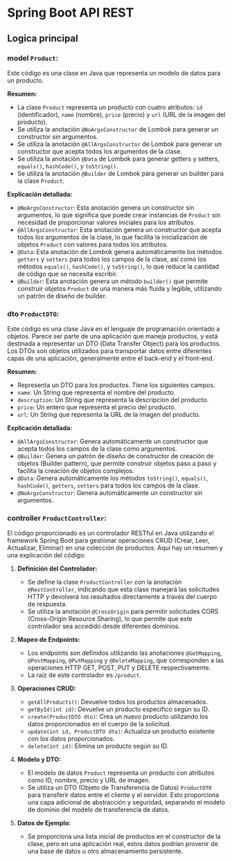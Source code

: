 # Spring Boot API REST

## Logica principal

### model `Product`:
Este código es una clase en Java que representa un modelo de datos para un producto.

**Resumen:**

- La clase `Product` representa un producto con cuatro atributos: `id` (identificador), `name` (nombre), `price` (precio) y `url` (URL de la imagen del producto).
- Se utiliza la anotación `@NoArgsConstructor` de Lombok para generar un constructor sin argumentos.
- Se utiliza la anotación `@AllArgsConstructor` de Lombok para generar un constructor que acepta todos los argumentos de la clase.
- Se utiliza la anotación `@Data` de Lombok para generar getters y setters, `equals()`, `hashCode()`, y `toString()`.
- Se utiliza la anotación `@Builder` de Lombok para generar un builder para la clase `Product`.

**Explicación detallada:**

- `@NoArgsConstructor`: Esta anotación genera un constructor sin argumentos, lo que significa que puede crear instancias de `Product` sin necesidad de proporcionar valores iniciales para los atributos.
- `@AllArgsConstructor`: Esta anotación genera un constructor que acepta todos los argumentos de la clase, lo que facilita la inicialización de objetos `Product` con valores para todos los atributos.
- `@Data`: Esta anotación de Lombok genera automáticamente los métodos `getters` y `setters` para todos los campos de la clase, así como los métodos `equals()`, `hashCode()`, y `toString()`, lo que reduce la cantidad de código que se necesita escribir.
- `@Builder`: Esta anotación genera un método `builder()` que permite construir objetos `Product` de una manera más fluida y legible, utilizando un patrón de diseño de builder.

### dto `ProductDTO`:
Este código es una clase Java en el lenguaje de programación orientado a objetos. Parece ser parte de una aplicación que maneja productos, y está destinada a representar un DTO (Data Transfer Object) para los productos. Los DTOs son objetos utilizados para transportar datos entre diferentes capas de una aplicación, generalmente entre el back-end y el front-end.

**Resumen:**

- Representa un DTO para los productos. Tiene los siguientes campos.
- `name`: Un String que representa el nombre del producto.
- `description`: Un String que representa la descripcion del producto.
- `price`: Un entero que representa el precio del producto.
- `url`: Un String que representa la URL de la imagen del producto.


**Explicación detallada:**

   - `@AllArgsConstructor`: Genera automáticamente un constructor que acepta todos los campos de la clase como argumentos.
   - `@Builder`: Genera un patrón de diseño de constructor de creación de objetos (Builder pattern), que permite construir objetos paso a paso y facilita la creación de objetos complejos.
   - `@Data`: Genera automáticamente los métodos `toString()`, `equals()`, `hashCode()`, `getters`, `setters` para todos los campos de la clase.
   - `@NoArgsConstructor`: Genera automáticamente un constructor sin argumentos.

### controller `ProductController`:
El código proporcionado es un controlador RESTful en Java utilizando el framework Spring Boot para gestionar operaciones CRUD (Crear, Leer, Actualizar, Eliminar) en una colección de productos. Aquí hay un resumen y una explicación del código:

1. **Definición del Controlador:**
   - Se define la clase `ProductController` con la anotación `@RestController`, indicando que esta clase manejará las solicitudes HTTP y devolverá los resultados directamente a través del cuerpo de respuesta.
   - Se utiliza la anotación `@CrossOrigin` para permitir solicitudes CORS (Cross-Origin Resource Sharing), lo que permite que este controlador sea accedido desde diferentes dominios.

2. **Mapeo de Endpoints:**
   - Los endpoints son definidos utilizando las anotaciones `@GetMapping`, `@PostMapping`, `@PutMapping` y `@DeleteMapping`, que corresponden a las operaciones HTTP GET, POST, PUT y DELETE respectivamente.
   - La raíz de este controlador es `/product`.

3. **Operaciones CRUD:**
   - `getAllProducts()`: Devuelve todos los productos almacenados.
   - `getById(int id)`: Devuelve un producto específico según su ID.
   - `create(ProductDTO dto)`: Crea un nuevo producto utilizando los datos proporcionados en el cuerpo de la solicitud.
   - `update(int id, ProductDTO dto)`: Actualiza un producto existente con los datos proporcionados.
   - `delete(int id)`: Elimina un producto según su ID.

4. **Modelo y DTO:**
   - El modelo de datos `Product` representa un producto con atributos como ID, nombre, precio y URL de imagen.
   - Se utiliza un DTO (Objeto de Transferencia de Datos) `ProductDTO` para transferir datos entre el cliente y el servidor. Esto proporciona una capa adicional de abstracción y seguridad, separando el modelo de dominio del modelo de transferencia de datos.

5. **Datos de Ejemplo:**
   - Se proporciona una lista inicial de productos en el constructor de la clase, pero en una aplicación real, estos datos podrían provenir de una base de datos u otro almacenamiento persistente.


